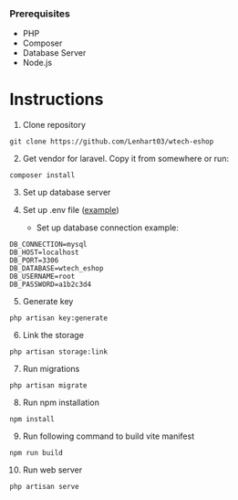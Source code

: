 ### Prerequisites
- PHP
- Composer
- Database Server
- Node.js

# Instructions

1. Clone repository
```
git clone https://github.com/Lenhart03/wtech-eshop
```

2. Get vendor for laravel. Copy it from somewhere or run:
```
composer install
```

3. Set up database server

4. Set up .env file ([example](https://github.com/laravel/laravel/blob/master/.env.example))
   - Set up database connection example:
```
DB_CONNECTION=mysql
DB_HOST=localhost
DB_PORT=3306
DB_DATABASE=wtech_eshop
DB_USERNAME=root
DB_PASSWORD=a1b2c3d4
```

5. Generate key
```
php artisan key:generate
```

6. Link the storage
```
php artisan storage:link
```

7. Run migrations
```
php artisan migrate
```

8. Run npm installation
```
npm install
```

9. Run following command to build vite manifest
```
npm run build
```

10.  Run web server
```
php artisan serve
```
